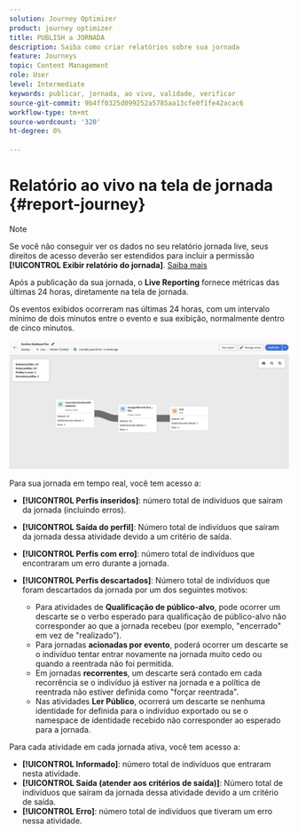 ```yaml
---
solution: Journey Optimizer
product: journey optimizer
title: PUBLISH a JORNADA
description: Saiba como criar relatórios sobre sua jornada
feature: Journeys
topic: Content Management
role: User
level: Intermediate
keywords: publicar, jornada, ao vivo, validade, verificar
source-git-commit: 9b4ff0325d099252a5785aa13cfe0f1fe42acac6
workflow-type: tm+mt
source-wordcount: '320'
ht-degree: 0%

---
```


# Relatório ao vivo na tela de jornada {#report-journey}

>[!NOTE]
>
>Se você não conseguir ver os dados no seu relatório jornada live, seus direitos de acesso deverão ser estendidos para incluir a permissão **[!UICONTROL Exibir relatório do jornada]**. [Saiba mais](../administration/permissions.md)

Após a publicação da sua jornada, o **Live Reporting** fornece métricas das últimas 24 horas, diretamente na tela de jornada.

Os eventos exibidos ocorreram nas últimas 24 horas, com um intervalo mínimo de dois minutos entre o evento e sua exibição, normalmente dentro de cinco minutos.

![](assets/journey_live_report.png)

Para sua jornada em tempo real, você tem acesso a:

* **[!UICONTROL Perfis inseridos]**: número total de indivíduos que saíram da jornada (incluindo erros).
* **[!UICONTROL Saída do perfil]**: Número total de indivíduos que saíram da jornada dessa atividade devido a um critério de saída.
* **[!UICONTROL Perfis com erro]**: número total de indivíduos que encontraram um erro durante a jornada.
* **[!UICONTROL Perfis descartados]**: Número total de indivíduos que foram descartados da jornada por um dos seguintes motivos:

   * Para atividades de **Qualificação de público-alvo**, pode ocorrer um descarte se o verbo esperado para qualificação de público-alvo não corresponder ao que a jornada recebeu (por exemplo, &quot;encerrado&quot; em vez de &quot;realizado&quot;).
   * Para jornadas **acionadas por evento**, poderá ocorrer um descarte se o indivíduo tentar entrar novamente na jornada muito cedo ou quando a reentrada não foi permitida.
   * Em jornadas **recorrentes**, um descarte será contado em cada recorrência se o indivíduo já estiver na jornada e a política de reentrada não estiver definida como &quot;forçar reentrada&quot;.
   * Nas atividades **Ler Público**, ocorrerá um descarte se nenhuma identidade for definida para o indivíduo exportado ou se o namespace de identidade recebido não corresponder ao esperado para a jornada.

Para cada atividade em cada jornada ativa, você tem acesso a:

* **[!UICONTROL Informado]**: número total de indivíduos que entraram nesta atividade.
* **[!UICONTROL Saída (atender aos critérios de saída)]**: Número total de indivíduos que saíram da jornada dessa atividade devido a um critério de saída.
* **[!UICONTROL Erro]**: número total de indivíduos que tiveram um erro nessa atividade.
